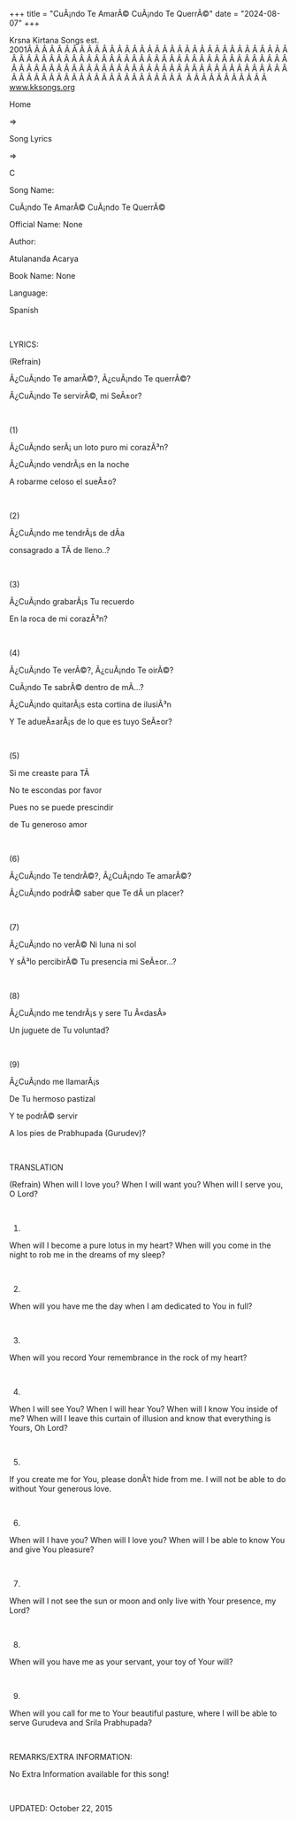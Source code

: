 +++ 
title = "CuÃ¡ndo Te AmarÃ© CuÃ¡ndo Te QuerrÃ©"
date = "2024-08-07"
+++

Krsna Kirtana Songs est. 2001Â Â Â Â Â Â Â Â Â Â Â Â Â Â Â Â Â Â Â Â Â Â Â Â Â Â Â Â Â Â Â Â Â Â Â Â Â Â Â Â Â Â Â Â Â Â Â Â Â Â Â Â Â Â Â Â Â Â Â Â Â Â Â Â Â Â Â Â Â Â Â Â Â Â Â Â Â Â Â Â Â Â Â Â Â Â Â Â Â Â Â Â Â Â Â Â Â Â Â Â Â Â Â Â Â Â Â Â Â Â Â Â Â Â Â Â Â Â Â Â Â Â Â Â Â Â Â Â Â Â Â Â  Â Â Â Â Â Â Â Â Â Â Â  
www.kksongs.org








Home
 
⇒
 
Song Lyrics
 
⇒
 
C


Song
Name:
 
CuÃ¡ndo Te AmarÃ© CuÃ¡ndo Te
QuerrÃ©


Official
Name: None


Author:

Atulananda Acarya


Book
Name: None


Language:

Spanish


 


LYRICS:


(Refrain)


Â¿CuÃ¡ndo
Te amarÃ©?, Â¿cuÃ¡ndo Te querrÃ©?


Â¿CuÃ¡ndo
Te servirÃ©, mi SeÃ±or?


 


(1)


Â¿CuÃ¡ndo
serÃ¡ un loto puro mi corazÃ³n?


Â¿CuÃ¡ndo
vendrÃ¡s en la noche


A
robarme celoso el sueÃ±o?


 


(2)


Â¿CuÃ¡ndo
me tendrÃ¡s de dÃ­a


consagrado
a TÃ­ de lleno..?


 


(3)


Â¿CuÃ¡ndo
grabarÃ¡s Tu recuerdo


En
la roca de mi corazÃ³n?


 


(4)


Â¿CuÃ¡ndo
Te verÃ©?, Â¿cuÃ¡ndo Te oirÃ©?


CuÃ¡ndo
Te sabrÃ© dentro de mÃ­...?


Â¿CuÃ¡ndo
quitarÃ¡s esta cortina de ilusiÃ³n


Y Te
adueÃ±arÃ¡s de lo que es tuyo SeÃ±or?


 


(5)


Si
me creaste para TÃ­


No
te escondas por favor


Pues
no se puede prescindir


de
Tu generoso amor


 


(6)


Â¿CuÃ¡ndo
Te tendrÃ©?, Â¿CuÃ¡ndo Te amarÃ©?


Â¿CuÃ¡ndo
podrÃ© saber que Te dÃ­ un placer?


 


(7)


Â¿CuÃ¡ndo
no verÃ© Ni luna ni sol


Y
sÃ³lo percibirÃ© Tu presencia mi SeÃ±or...?


 


(8)


Â¿CuÃ¡ndo
me tendrÃ¡s y sere Tu Â«dasÂ»


Un
juguete de Tu voluntad?


 


(9)


Â¿CuÃ¡ndo
me llamarÃ¡s


De
Tu hermoso pastizal


Y
te podrÃ© servir


A los
pies de Prabhupada (Gurudev)?


 


TRANSLATION


(Refrain)
When will I love you? When I will want you? When will I serve you, O Lord?


 


1)
When will I become a pure lotus in my heart? When will you come in the night to
rob me in the dreams of my sleep? 


 


2)
When will you have me the day when I am dedicated to You in full?


 


3)
When will you record Your remembrance in the rock of my heart? 


 


4)
When I will see You? When I will hear You? When will I know You inside of me?
When will I leave this curtain of illusion and know that everything is Yours,
Oh Lord?


 


5)
If you create me for You, please donÂ’t hide from me. I will not be able to do
without Your generous love.


 


6)
When will I have you? When will I love you? When will I be able to know You and
give You pleasure?


 


7)
When will I not see the sun or moon and only live with Your presence, my Lord?


 


8)
When will you have me as your servant, your toy of Your will?


 


9)
When will you call for me to Your beautiful pasture, where I will be able to
serve Gurudeva and Srila Prabhupada?


 


REMARKS/EXTRA
INFORMATION:


No
Extra Information available for this song!


 


UPDATED:
 October 22, 2015